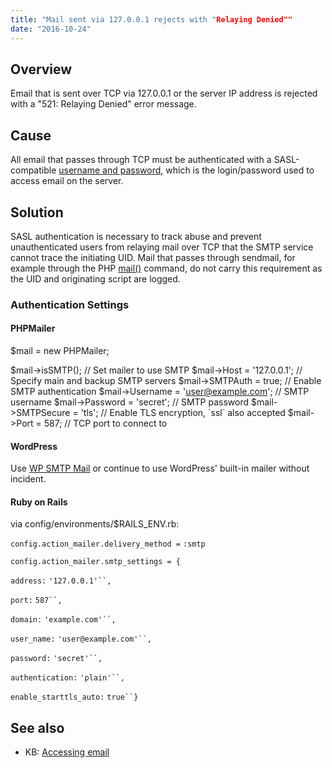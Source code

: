 ```yaml
---
title: "Mail sent via 127.0.0.1 rejects with "Relaying Denied""
date: "2016-10-24"
---
```


## Overview

Email that is sent over TCP via 127.0.0.1 or the server IP address is rejected with a "521: Relaying Denied" error message.

## Cause

All email that passes through TCP must be authenticated with a SASL-compatible [username and password](https://kb.apiscp.com/email/accessing-e-mail/), which is the login/password used to access email on the server.

## Solution

SASL authentication is necessary to track abuse and prevent unauthenticated users from relaying mail over TCP that the SMTP service cannot trace the initiating UID. Mail that passes through sendmail, for example through the PHP [mail()](http://php.net/mail) command, do not carry this requirement as the UID and originating script are logged.

### Authentication Settings

#### PHPMailer

$mail \= new PHPMailer;

$mail\->isSMTP();                                      // Set mailer to use SMTP
$mail\->Host \= '127.0.0.1';                            // Specify main and backup SMTP servers
$mail\->SMTPAuth \= true;                               // Enable SMTP authentication
$mail\->Username \= 'user@example.com';                 // SMTP username
$mail\->Password \= 'secret';                           // SMTP password
$mail\->SMTPSecure \= 'tls';                            // Enable TLS encryption, \`ssl\` also accepted
$mail\->Port \= 587;                                    // TCP port to connect to

#### WordPress

Use [WP SMTP Mail](https://wordpress.org/plugins/wp-mail-smtp/) or continue to use WordPress' built-in mailer without incident.

#### Ruby on Rails

via config/environments/$RAILS\_ENV.rb:

`config.action_mailer.delivery_method =` `:smtp`

`config.action_mailer.smtp_settings = {`

`address:` `'127.0.0.1'``,`

`port:` `587``,`

`domain:` `'example.com'``,`

`user_name:` `'user@example.com'``,`

`password:` `'secret'``,`

`authentication:` `'plain'``,`

`enable_starttls_auto:` `true``}`

## See also

- KB: [Accessing email](https://kb.apiscp.com/email/accessing-e-mail/)
